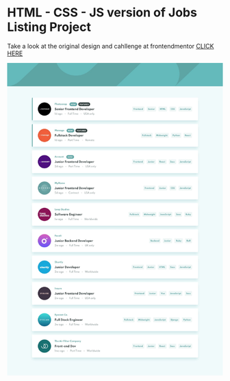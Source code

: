 # HTML - CSS - JS version of Jobs Listing Project
<p>Take a look at the original design and cahllenge at frontendmentor <a href='https://www.frontendmentor.io/challenges/job-listings-with-filtering-ivstIPCt'>CLICK HERE</a></p>

![](./01-Master-Copy/design/desktop-design.jpg)